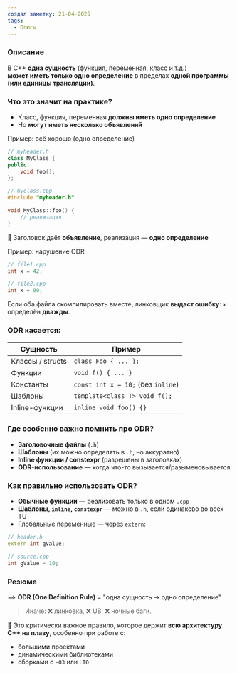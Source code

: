 ```yaml
---
создал заметку: 21-04-2025
tags:
  - Плюсы
---
```

### Описание
В C++ **одна сущность** (функция, переменная, класс и т.д.)  
**может иметь только одно определение** в пределах **одной программы (или единицы трансляции)**.
### Что это значит на практике?
- Класс, функция, переменная **должны иметь одно определение**
- Но **могут иметь несколько объявлений**

Пример: всё хорошо (одно определение)
```cpp
// myheader.h
class MyClass {
public:
    void foo();
};
```
```cpp
// myclass.cpp
#include "myheader.h"

void MyClass::foo() {
    // реализация
}
```
🔹 Заголовок даёт **объявление**, реализация — **одно определение**

Пример: нарушение ODR
```cpp
// file1.cpp
int x = 42;

// file2.cpp
int x = 99;
```
Если оба файла скомпилировать вместе, линковщик **выдаст ошибку**: `x` определён **дважды**.

### ODR касается:
|Сущность|Пример|
|---|---|
|Классы / structs|`class Foo { ... };`|
|Функции|`void f() { ... }`|
|Константы|`const int x = 10;` (без `inline`)|
|Шаблоны|`template<class T> void f();`|
|Inline-функции|`inline void foo() {}`|
### Где особенно важно помнить про ODR?
- **Заголовочные файлы** (`.h`)
- **Шаблоны** (их можно определять в `.h`, но аккуратно)    
- **Inline функции / constexpr** (разрешены в заголовках) 
- **ODR-использование** — когда что-то вызывается/разыменовывается
### Как **правильно использовать** ODR?
- **Обычные функции** — реализовать только в одном `.cpp`
- **Шаблоны, `inline`, `constexpr`** — можно в `.h`, если одинаково во всех TU
- Глобальные переменные — через `extern`:
```cpp
// header.h
extern int gValue;

// source.cpp
int gValue = 10;

```
### Резюме
==> **ODR (One Definition Rule)** = "одна сущность → одно определение"  
> Иначе: ❌ линковка, ❌ UB, ❌ ночные баги.

📌 Это критически важное правило, которое держит **всю архитектуру C++ на плаву**, особенно при работе с:
- большими проектами
- динамическими библиотеками
- сборками с `-O3` или `LTO`
